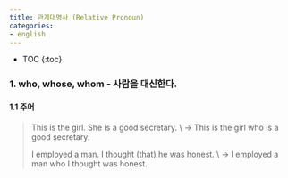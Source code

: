 ```yaml
---
title: 관계대명사 (Relative Pronoun)
categories:
- english
---
```


* TOC
{:toc}

### 1. who, whose, whom - 사람을 대신한다.
#### 1.1 주어
> This is the girl. She is a good secretary. \\
> -> This is the girl who is a good secretary.
>
> I employed a man. I thought (that) he was honest. \\
> -> I employed a man who I thought was honest.

